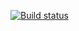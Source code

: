 [![Build status](https://ci.appveyor.com/api/projects/status/rm7qt5x913nqvbs3/branch/main?svg=true)](https://ci.appveyor.com/project/Nikitajc1/cardplanning/branch/main)
